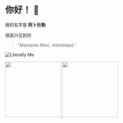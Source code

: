 # __你好！__ 👋

我的名字是 __阿卜杜勒__

很高兴见到你

> "Memento Mori, interlinked."

![Literally Me](https://i.ytimg.com/vi/hbpREOCDCSY/maxresdefault.jpg)

<p align="left">
<a href="https://github.com/Pfftz">
  <img height="180em" src="https://github-readme-stats-eight-theta.vercel.app/api?username=Bar-innutshell&show_icons=true&theme=algolia&include_all_commits=true&count_private=true"/>
  <img height="180em" src="https://github-readme-stats-eight-theta.vercel.app/api/top-langs/?username=Bar-innutshell&layout=compact&langs_count=8&theme=algolia"/>
</a>
</p>
